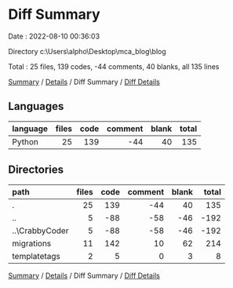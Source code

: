 # Diff Summary

Date : 2022-08-10 00:36:03

Directory c:\\Users\\alpho\\Desktop\\mca_blog\\blog

Total : 25 files,  139 codes, -44 comments, 40 blanks, all 135 lines

[Summary](results.md) / [Details](details.md) / Diff Summary / [Diff Details](diff-details.md)

## Languages
| language | files | code | comment | blank | total |
| :--- | ---: | ---: | ---: | ---: | ---: |
| Python | 25 | 139 | -44 | 40 | 135 |

## Directories
| path | files | code | comment | blank | total |
| :--- | ---: | ---: | ---: | ---: | ---: |
| . | 25 | 139 | -44 | 40 | 135 |
| .. | 5 | -88 | -58 | -46 | -192 |
| ..\\CrabbyCoder | 5 | -88 | -58 | -46 | -192 |
| migrations | 11 | 142 | 10 | 62 | 214 |
| templatetags | 2 | 5 | 0 | 3 | 8 |

[Summary](results.md) / [Details](details.md) / Diff Summary / [Diff Details](diff-details.md)